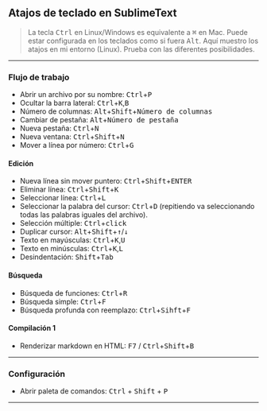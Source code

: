## Atajos de teclado en SublimeText

> La tecla <kbd>Ctrl</kbd> en Linux/Windows es equivalente a <kbd>⌘</kbd> en Mac. Puede estar configurada en los teclados como si fuera <kbd>Alt</kbd>. Aquí muestro los atajos en mi entorno (Linux). Prueba con las diferentes posibilidades.

______________________________

### Flujo de trabajo
- Abrir un archivo por su nombre: <kbd>Ctrl</kbd>+<kbd>P</kbd>
- Ocultar la barra lateral: <kbd>Ctrl</kbd>+<kbd>K</kbd>,<kbd>B</kbd>
- Número de columnas: <kbd>Alt</kbd>+<kbd>Shift</kbd>+<kbd>Número de columnas</kbd>
- Cambiar de pestaña: <kbd>Alt</kbd>+<kbd>Número de pestaña</kbd>
- Nueva pestaña: <kbd>Ctrl</kbd>+<kbd>N</kbd>
- Nueva ventana: <kbd>Ctrl</kbd>+<kbd>Shift</kbd>+<kbd>N</kbd>
- Mover a línea por número: <kbd>Ctrl</kbd>+<kbd>G</kbd>

#### Edición
- Nueva línea sin mover puntero: <kbd>Ctrl</kbd>+<kbd>Shift</kbd>+<kbd>ENTER</kbd>
- Eliminar línea: <kbd>Ctrl</kbd>+<kbd>Shift</kbd>+<kbd>K</kbd>
- Seleccionar línea: <kbd>Ctrl</kbd>+<kbd>L</kbd>
- Seleccionar la palabra del cursor: <kbd>Ctrl</kbd>+<kbd>D</kbd> (repitiendo va seleccionando todas las palabras iguales del archivo).
- Selección múltiple: <kbd>Ctrl</kbd>+<kbd>click</kbd>
- Duplicar cursor: <kbd>Alt</kbd>+<kbd>Shift</kbd>+<kbd>↑</kbd>/<kbd>↓</kbd>
- Texto en mayúsculas: <kbd>Ctrl</kbd>+<kbd>K</kbd>,<kbd>U</kbd>
- Texto en minúsculas: <kbd>Ctrl</kbd>+<kbd>K</kbd>,<kbd>L</kbd>
- Desindentación: <kbd>Shift</kbd>+<kbd>Tab</kbd>


#### Búsqueda
- Búsqueda de funciones: <kbd>Ctrl</kbd>+<kbd>R</kbd>
- Búsqueda simple: <kbd>Ctrl</kbd>+<kbd>F</kbd>
- Búsqueda profunda con reemplazo: <kbd>Ctrl</kbd>+<kbd>Sihft</kbd>+<kbd>F</kbd>

#### Compilación 1
- Renderizar markdown en HTML: <kbd>F7</kbd> / <kbd>Ctrl</kbd>+<kbd>Shift</kbd>+<kbd>B</kbd>

______________________________

### Configuración
- Abrir paleta de comandos: <kbd>Ctrl</kbd> + <kbd>Shift</kbd> + <kbd>P<kbd>

______________________________


